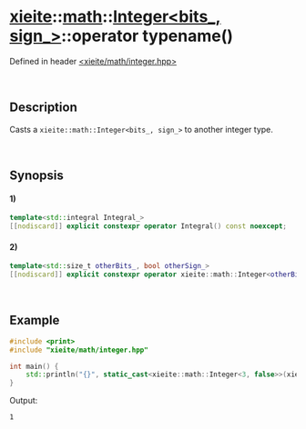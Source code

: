 # [xieite](../../../../../xieite.md)\:\:[math](../../../../../math.md)\:\:[Integer<bits_, sign_>](../../../../integer.md)\:\:operator typename\(\)
Defined in header [<xieite/math/integer.hpp>](../../../../../../../include/xieite/math/integer.hpp)

&nbsp;

## Description
Casts a `xieite::math::Integer<bits_, sign_>` to another integer type.

&nbsp;

## Synopsis
#### 1)
```cpp
template<std::integral Integral_>
[[nodiscard]] explicit constexpr operator Integral() const noexcept;
```
#### 2)
```cpp
template<std::size_t otherBits_, bool otherSign_>
[[nodiscard]] explicit constexpr operator xieite::math::Integer<otherBits_, otherSign_>() const noexcept;
```

&nbsp;

## Example
```cpp
#include <print>
#include "xieite/math/integer.hpp"

int main() {
    std::println("{}", static_cast<xieite::math::Integer<3, false>>(xieite::math::Integer<4, false>(9)).data());
}
```
Output:
```
1
```
